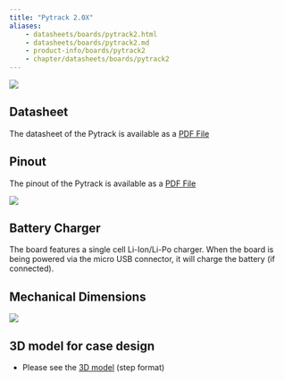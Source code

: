 ```yaml
---
title: "Pytrack 2.0X"
aliases:
    - datasheets/boards/pytrack2.html
    - datasheets/boards/pytrack2.md
    - product-info/boards/pytrack2
    - chapter/datasheets/boards/pytrack2
---
```


![](/gitbook/assets/pytrack2_decs.png)

## Datasheet

The datasheet of the Pytrack is available as a [PDF File](/gitbook/assets/PyTrack2X_specsheet.pdf)

## Pinout

The pinout of the Pytrack is available as a [PDF File](
/gitbook/assets/pytrack2-pinout.pdf)

![](/gitbook/assets/pytrack2-pinout.png)

## Battery Charger

The board features a single cell Li-Ion/Li-Po charger. When the board is being powered via the micro USB connector, it will charge the battery (if connected).



## Mechanical Dimensions

![](/gitbook/assets/Pytrack_v2.0X_MechanicalDimensions.png)

## 3D model for case design

* Please see the [3D model](/gitbook/assets/pytrack_v2.0X.step) (step format)
